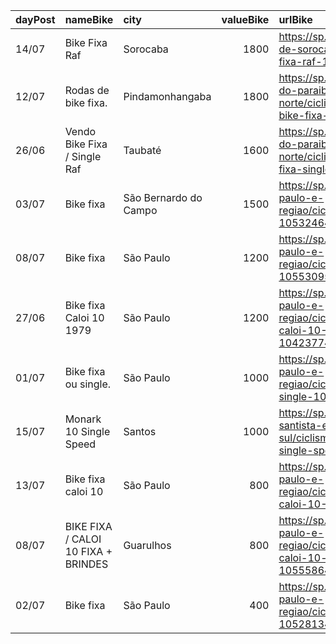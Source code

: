 | dayPost   | nameBike                            | city                  |   valueBike | urlBike                                                                                              |
|:----------|:------------------------------------|:----------------------|------------:|:-----------------------------------------------------------------------------------------------------|
| 14/07     | Bike Fixa Raf                       | Sorocaba              |        1800 | https://sp.olx.com.br/regiao-de-sorocaba/ciclismo/bike-fixa-raf-1053684962                           |
| 12/07     | Rodas de bike fixa.                 | Pindamonhangaba       |        1800 | https://sp.olx.com.br/vale-do-paraiba-e-litoral-norte/ciclismo/rodas-de-bike-fixa-1048267190         |
| 26/06     | Vendo Bike Fixa / Single Raf        | Taubaté               |        1600 | https://sp.olx.com.br/vale-do-paraiba-e-litoral-norte/ciclismo/vendo-bike-fixa-single-raf-1050270363 |
| 03/07     | Bike fixa                           | São Bernardo do Campo |        1500 | https://sp.olx.com.br/sao-paulo-e-regiao/ciclismo/bike-fixa-1053246487                               |
| 08/07     | Bike fixa                           | São Paulo             |        1200 | https://sp.olx.com.br/sao-paulo-e-regiao/ciclismo/bike-fixa-1055309535                               |
| 27/06     | Bike fixa Caloi 10 1979             | São Paulo             |        1200 | https://sp.olx.com.br/sao-paulo-e-regiao/ciclismo/bike-fixa-caloi-10-1979-1042377433                 |
| 01/07     | Bike fixa ou single.                | São Paulo             |        1000 | https://sp.olx.com.br/sao-paulo-e-regiao/ciclismo/bike-fixa-ou-single-1052512838                     |
| 15/07     | Monark 10 Single Speed              | Santos                |        1000 | https://sp.olx.com.br/baixada-santista-e-litoral-sul/ciclismo/monark-10-single-speed-1058845459      |
| 13/07     | Bike fixa caloi 10                  | São Paulo             |         800 | https://sp.olx.com.br/sao-paulo-e-regiao/ciclismo/bike-fixa-caloi-10-1057622595                      |
| 08/07     | BIKE FIXA / CALOI 10 FIXA + BRINDES | Guarulhos             |         800 | https://sp.olx.com.br/sao-paulo-e-regiao/ciclismo/bike-fixa-caloi-10-fixa-brindes-1055586489         |
| 02/07     | Bike fixa                           | São Paulo             |         400 | https://sp.olx.com.br/sao-paulo-e-regiao/ciclismo/bike-fixa-1052813495                               |